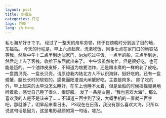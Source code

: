 ```yaml
---
layout: post
title: 东福岛
categories: 日记
tags: 豆瓣
lang: zh-hans
---
```

私も海が好きです。
经过了一整天的舟车劳顿，终于在傍晚时分到达了目的地，东福岛。
今天的行程是，早上六点起床，洗漱吃饭，同事七点在家门口的地铁站等我，然后中午十二点半到达沈家门，匆匆吃过午饭，一点半的船，三点半到达，然后走上去了客栈，收拾下东西就出来了。
中午饭虽然匆忙，但是很好吃，也可能是饿的。一个油炸皮皮虾，不知道为啥要油炸，还是跟水煮的一样的剥了皮吃。一盘圆贝壳、一盘长贝壳，请原谅我内陆北方人不认识海鲜，挺好吃的。还有一盘螃蟹，腿长长时的软软的，感觉逼阳澄湖大闸蟹好吃，主要是肉多。
除了吃的外，早上起来的太早没怎么睡好，在车上也睡不太着，但是坐船的时候摇摇晃晃地听着歌，感觉自己睡了很久，很舒服。
发了一条朋友圈，“我也喜欢大海”，那么喜欢我的人是不是该来了……
不知道三百字到了没，大概手机的一屏就三百字吧，那就够了，明早起来看日出。
PS现在在日落，我没有那么喜欢大海，只所以说这句话是因为，这是电影昼颜的第一句话，嘘だ。